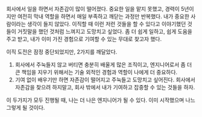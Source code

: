 회사에서 일을 하면서 자존감이 많이 떨어졌다. 
중요한 일을 맡지 못했고, 경력이 5년이지만 여전히 막내 역할을 하면서 매일 부족하고 깨닫는 과정만 반복했다.
내가 중요한 사람이라는 생각이 들지 않았다. 
이직할 때 이런 저런 것들을 할 수 있다고 이야기했던 것들이 거짓말을 했던 것처럼 느껴지고 도망치고 싶었다.
좀 더 쉽게 일하고, 쉽게 도움을 주고 받고, 내가 이미 가진 경험으로 기여할 수 있는 무대로 찾고자 했다.

이직 도전은 잠정 중단되었지만, 2가지를 깨달았다.
1. 회사에서 주눅들지 않고 버티면 충분히 배울게 많은 조직이고, 엔지니어로서 좀 더 큰 책임을 지우기 위해서는 기술 외적인 경험과 역할이 나에게 더 중요하다.
2. 기여 없이 배우기만 하면 자존감이 떨어지고 주눅들고 도망치고 싶어진다. 회사에서 자존감을 찾으려 하지말고, 회사 밖에서 내가 기여하고 잡중할 수 있는 것들을 하자.

이 두가지가 모두 진행될 때, 나는 더 나은 엔지니어가 될 수 있다.
이미 시작했으며 나느 그렇게 될 것이다.
